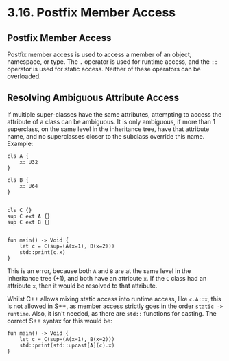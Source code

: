 # 3.16. Postfix Member Access

<primary-label ref="header-label"/>

<secondary-label ref="doc-wip"/>

## Postfix Member Access

Postfix member access is used to access a member of an object, namespace, or type. The `.` operator is used for runtime
access, and the `::` operator is used for static access. Neither of these operators can be overloaded.

## Resolving Ambiguous Attribute Access

If multiple super-classes have the same attributes, attempting to access the attribute of a class can be ambiguous. It
is only ambiguous, if more than 1 superclass, on the same level in the inheritance tree, have that attribute name, and
no superclasses closer to the subclass override this name. Example:

```
cls A {
    x: U32
}

cls B {
    x: U64
}


cls C {}
sup C ext A {}
sup C ext B {}


fun main() -> Void {
    let c = C(sup=(A(x=1), B(x=2)))
    std::print(c.x)
}
```

This is an error, because both `A` and `B` are at the same level in the inheritance tree (+1), and both have an
attribute `x`. If the `C` class had an attribute `x`, then it would be resolved to that attribute.

Whilst C++ allows mixing static access into runtime access, like `c.A::x`, this is not allowed in S++, as member access
strictly goes in the order `static -> runtime`. Also, it isn't needed, as there are `std::` functions for casting. The
correct S++ syntax for this would be:

```
fun main() -> Void {
    let c = C(sup=(A(x=1), B(x=2)))
    std::print(std::upcast[A](c).x)
}
```

